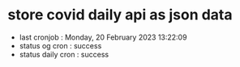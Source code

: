 # store covid daily api as json data

- last cronjob : Monday, 20 February 2023 13:22:09
- status og cron : success
- status daily cron : success
      
      
